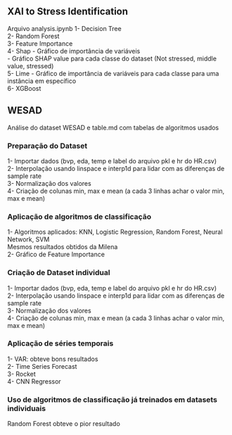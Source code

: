 ## XAI to Stress Identification
Arquivo analysis.ipynb
1- Decision Tree  
2- Random Forest  
3- Feature Importance  
4- Shap - Gráfico de importância de variáveis  
        - Gráfico SHAP value para cada classe do dataset (Not stressed, middle value, stressed)  
5- Lime - Gráfico de importância de variáveis para cada classe para uma instância em específico  
6- XGBoost  

## WESAD
Análise do dataset WESAD e table.md com tabelas de algoritmos usados  
### Preparação do Dataset  
1- Importar dados (bvp, eda, temp e label do arquivo pkl e hr do HR.csv)  
2- Interpolação usando linspace e interp1d para lidar com as diferenças de sample rate  
3- Normalização dos valores  
4- Criação de colunas min, max e mean (a cada 3 linhas achar o valor min, max e mean)  

### Aplicação de algoritmos de classificação
1- Algoritmos aplicados: KNN, Logistic Regression, Random Forest, Neural Network, SVM  
    Mesmos resultados obtidos da Milena  
2- Gráfico de Feature Importance  

### Criação de Dataset individual 
1- Importar dados (bvp, eda, temp e label do arquivo pkl e hr do HR.csv)  
2- Interpolação usando linspace e interp1d para lidar com as diferenças de sample rate  
3- Normalização dos valores  
4- Criação de colunas min, max e mean (a cada 3 linhas achar o valor min, max e mean)  

### Aplicação de séries temporais
1- VAR: obteve bons resultados  
2- Time Series Forecast   
3- Rocket   
4- CNN Regressor  

### Uso de algoritmos de classificação já treinados em datasets individuais
Random Forest obteve o pior resultado   
